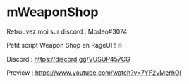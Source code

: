 # mWeaponShop

Retrouvez moi sur discord : Modeo#3074

Petit script Weapon Shop en RageUI ! 🔥

Discord : https://discord.gg/VUSUP457CG

Preview : https://www.youtube.com/watch?v=7YF2vMerhOI

